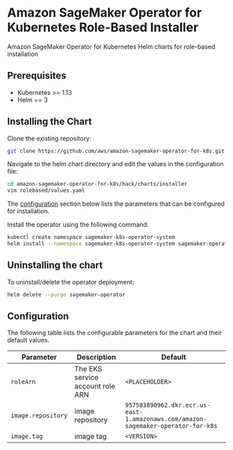 # Amazon SageMaker Operator for Kubernetes Role-Based Installer

Amazon SageMaker Operator for Kubernetes Helm charts for role-based installation

## Prerequisites

* Kubernetes >= 1.13
* Helm == 3

## Installing the Chart

Clone the existing repository:

```bash
git clone https://github.com/aws/amazon-sagemaker-operator-for-k8s.git
```

Navigate to the helm chart directory and edit the values in the configuration file:

```bash
cd amazon-sagemaker-operator-for-k8s/hack/charts/installer
vim rolebased/values.yaml
```

The [configuration](#configuration) section below lists the parameters that can be configured for installation.

Install the operator using the following command:

```bash
kubectl create namespace sagemaker-k8s-operator-system
helm install --namespace sagemaker-k8s-operator-system sagemaker-operator rolebased/
```

## Uninstalling the chart

To uninstall/delete the operator deployment:

```bash
helm delete --purge sagemaker-operator
```

## Configuration

The following table lists the configurable parameters for the chart and their default values.

Parameter | Description | Default
--- | --- | ---
`roleArn` | The EKS service account role ARN  | `<PLACEHOLDER>`
`image.repository` | image repository | `957583890962.dkr.ecr.us-east-1.amazonaws.com/amazon-sagemaker-operator-for-k8s`
`image.tag` | image tag | `<VERSION>`